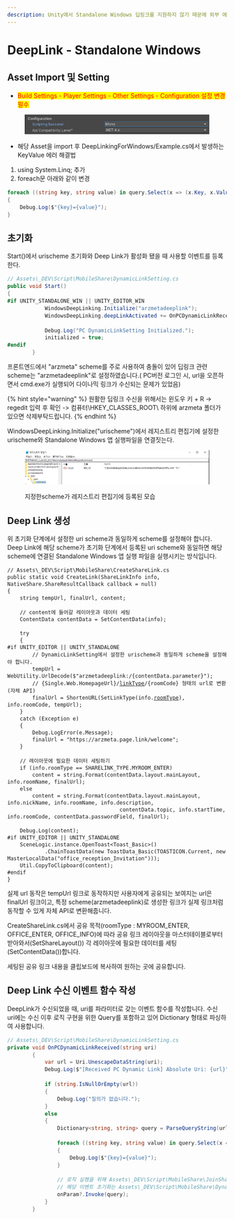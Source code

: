 ```yaml
---
description: Unity에서 Standalone Windows 딥링크를 지원하지 않기 때문에 외부 에셋을 사용하고자 합니다.
---
```


# DeepLink - Standalone Windows

## Asset Import 및 Setting

* <mark style="color:red;">Build Settings - Player Settings - Other Settings - Configuration 설정 변경 필수</mark>

<figure><img src="../../.gitbook/assets/image (1).png" alt=""><figcaption></figcaption></figure>

* 해당 Asset을 import 후 DeepLinkingForWindows/Example.cs에서 발생하는 KeyValue 에러 해결법

1. using System.Linq; 추가
2. foreach문 아래와 같이 변경

```csharp
foreach ((string key, string value) in query.Select(x => (x.Key, x.Value)))
{
    Debug.Log($"{key}={value}");
}
```

## 초기화&#x20;

Start()에서 urischeme 초기화와 Deep Link가 활성화 됐을 때 사용할 이벤트를 등록한다.

```csharp
// Assets\_DEV\Script\MobileShare\DynamicLinkSetting.cs
public void Start()
{
#if UNITY_STANDALONE_WIN || UNITY_EDITOR_WIN
            WindowsDeepLinking.Initialize("arzmetadeeplink");
            WindowsDeepLinking.deepLinkActivated += OnPCDynamicLinkReceived;

            Debug.Log("PC DynamicLinkSetting Initialized.");
            initialized = true;
#endif
        }
```

프론트엔드에서 "arzmeta" scheme를 주로 사용하여 충돌이 있어 딥링크 관련 scheme는 "arzmetadeeplink"로 설정하였습니다.( PC버전 로그인 시, url을 오픈하면서 cmd.exe가 실행되어 다이나믹 링크가 수신되는 문제가 있었음)

{% hint style="warning" %}
원활한 딥링크 수신을 위해서는 윈도우 키  + R -> regedit 입력 후 확인 -> 컴퓨터\HKEY\_CLASSES\_ROOT\ 하위에 arzmeta 폴더가 있으면 삭제부탁드립니다.
{% endhint %}

WindowsDeepLinking.Initialize("urischeme")에서 레지스트리 편집기에 설정한 urischeme와 Standalone Windows 앱 실행파일을 연결짓는다.&#x20;

<figure><img src="../../.gitbook/assets/image (46).png" alt=""><figcaption><p>지정한scheme가 레지스트리 편집기에 등록된 모습</p></figcaption></figure>

## Deep Link 생성

위 초기화 단계에서 설정한 uri scheme과 동일하게 scheme를 설정해야 합니다. Deep Link에 해당 scheme가 초기화 단계에서 등록된 uri scheme와 동일하면 해당 scheme에 연결된 Standalone Windows 앱 실행 파일을 실행시키는 방식입니다.

<pre class="language-csharp"><code class="lang-csharp">// Assets\_DEV\Script\MobileShare\CreateShareLink.cs
public static void CreateLink(ShareLinkInfo info, NativeShare.ShareResultCallback callback = null)
{
    string tempUrl, finalUrl, content;

    // content에 들어갈 레이아웃과 데이터 세팅
    ContentData contentData = SetContentData(info);

    try
    {
#if UNITY_EDITOR || UNITY_STANDALONE
        // DynamicLinkSetting에서 설정한 urischeme과 동일하게 scheme을 설정해야 합니다.
        tempUrl = WebUtility.UrlDecode($"arzmetadeeplink:/{contentData.parameter}");
        // {Single.Web.HomepageUrl}/<a data-footnote-ref href="#user-content-fn-1">linkType</a>/{roomCode} 형태의 url로 변환 (자체 API)
        finalUrl = ShortenURL(SetLinkType(info.<a data-footnote-ref href="#user-content-fn-2">roomType</a>), info.roomCode, tempUrl);
    }
    catch (Exception e)
    {
        Debug.LogError(e.Message);
        finalUrl = "https://arzmeta.page.link/welcome";
    }

    // 레이아웃에 필요한 데이터 세팅하기
    if (info.roomType == SHARELINK_TYPE.MYROOM_ENTER)
        content = string.Format(contentData.layout.mainLayout, info.roomName, finalUrl);
    else
        content = string.Format(contentData.layout.mainLayout, info.nickName, info.roomName, info.description,
                                    contentData.topic, info.startTime, info.roomCode, contentData.passwordField, finalUrl);

    Debug.Log(content);
#if UNITY_EDITOR || UNITY_STANDALONE
    SceneLogic.instance.OpenToast&#x3C;Toast_Basic>()
            .ChainToastData(new ToastData_Basic(TOASTICON.Current, new MasterLocalData("office_reception_Invitation")));
    Util.CopyToClipboard(content);
#endif
}
</code></pre>

실제 url 동작은 tempUrl 링크로 동작하지만 사용자에게 공유되는 보여지는 url은 finalUrl 링크이고, 특정 scheme(arzmetadeeplink)로 생성한 링크가 실제 링크처럼 동작할 수 있게 자체 API로 변환해줍니다.

CreateShareLink.cs에서 공유 목적(roomType : MYROOM\_ENTER, OFFICE\_ENTER, OFFICE\_INFO)에 따라 공유 링크 레이아웃을 마스터테이블로부터 받아와서(SetShareLayout()) 각 레이아웃에 필요한 데이터를 세팅(SetContentData())합니다.

세팅된 공유 링크 내용을 클립보드에 복사하여 원하는 곳에 공유합니다.

## Deep Link 수신 이벤트 함수 작성

DeepLink가 수신되었을 때, uri를 파라미터로 갖는 이벤트 함수를 작성합니다. 수신 uri에는 수신 이후 로직 구현을 위한 Query를 포함하고 있어 Dictionary 형태로 파싱하여 사용합니다.

```csharp
// Assets\_DEV\Script\MobileShare\DynamicLinkSetting.cs
private void OnPCDynamicLinkReceived(string uri)
        {
            var url = Uri.UnescapeDataString(uri);
            Debug.Log($"[Received PC Dynamic Link] Absolute Uri: {url}");

            if (string.IsNullOrEmpty(url))
            {
                Debug.Log("질의가 없습니다.");
            }
            else
            {
                Dictionary<string, string> query = ParseQueryString(url);

                foreach ((string key, string value) in query.Select(x => (x.Key, x.Value)))
                {
                    Debug.Log($"{key}={value}");
                }

                // 로직 실행을 위해 Assets\_DEV\Script\MobileShare\JoinShareLink.cs의 OnParamReceived() 이벤트 호출
                // 해당 이벤트 초기화는 Assets\_DEV\Script\MobileShare\DynamicLinkSetting.cs의Awake()에서 해줌
                onParam?.Invoke(query);
            }
        }
```



[^1]: 1 : MYROOM,

    2 : OFFICE

[^2]: OFFIICE\_INFO,&#x20;

    OFFICE\_ENTER,

    &#x20;MYROOM\_ENTER,

    &#x20; &#x20;
